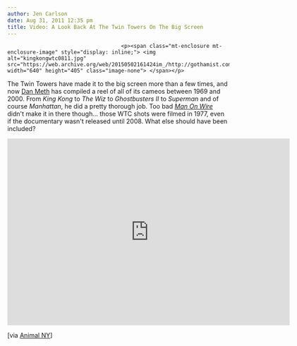 ```yaml
---
author: Jen Carlson
date: Aug 31, 2011 12:35 pm
title: Video: A Look Back At The Twin Towers On The Big Screen
---
```


	
										<p><span class="mt-enclosure mt-enclosure-image" style="display: inline;"> <img alt="kingkongwtc0811.jpg" src="https://web.archive.org/web/20150502161424im_/http://gothamist.com/attachments/arts_jen/kingkongwtc0811.jpg" width="640" height="405" class="image-none"> </span></p>

<p>The Twin Towers have made it to the big screen more than a few times, and now <a href="https://web.archive.org/web/20150502161424/http://danmeth.com/post/9626315905/twintowerscameos">Dan Meth</a> has compiled a reel of all of its cameos between 1969 and 2000. From <em>King Kong</em> to <em>The Wiz</em> to <em>Ghostbusters II</em> to <em>Superman</em> and of course <em>Manhattan</em>, he did a pretty thorough job. Too bad <a href="https://web.archive.org/web/20150502161424/http://gothamist.com/2008/07/24/philippe_petit_man_on_wire.php"><em>Man On Wire</em></a> didn&apos;t make it in there though... those WTC shots were filmed in 1977, even if the documentary wasn&apos;t released until 2008. What else should have been included?</p>

<p><iframe src="https://web.archive.org/web/20150502161424if_/http://player.vimeo.com/video/28171399?color=ced4d6" width="640" height="424" frameborder="0"></iframe></p>

<p>[via <a href="https://web.archive.org/web/20150502161424/http://animalnewyork.com/2011/08/world-trade-center-supercut/">Animal NY</a>]</p>					
										
									
				